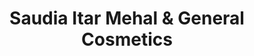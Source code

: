 ---
title: "Saudia Itar Mehal & General Cosmetics"
url: /karachi/saudia-itar-mehal-und-general-cosmetics/
shop: Supermarkt
---